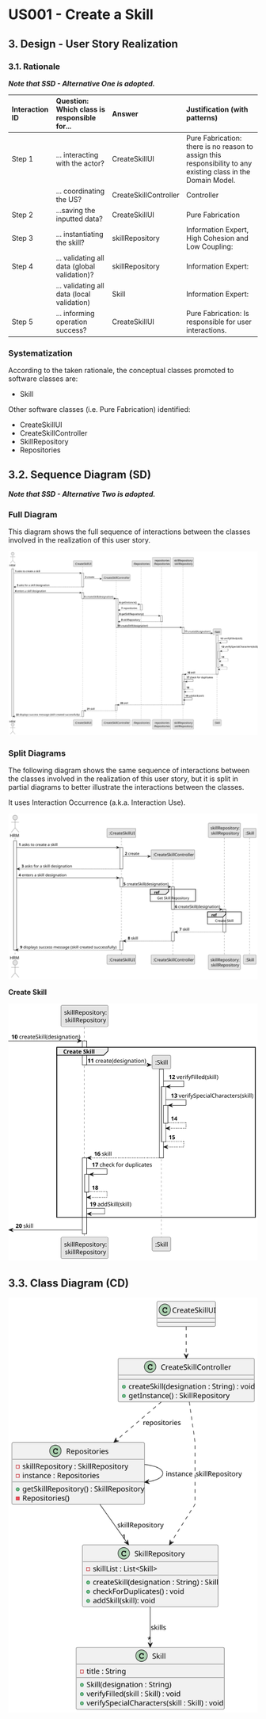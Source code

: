 # US001 - Create a Skill 

## 3. Design - User Story Realization 

### 3.1. Rationale

_**Note that SSD - Alternative One is adopted.**_

| Interaction ID | Question: Which class is responsible for...   | Answer                | Justification (with patterns)                                                                                 |
|:---------------|:----------------------------------------------|:----------------------|:--------------------------------------------------------------------------------------------------------------|
| Step 1  		     | 	... interacting with the actor?              | CreateSkillUI         | Pure Fabrication: there is no reason to assign this responsibility to any existing class in the Domain Model. |
| 			  		        | 	... coordinating the US?                     | CreateSkillController | Controller                                                                                                    |
| Step 2  		     | 	...saving the inputted data?                 | CreateSkillUI         | Pure Fabrication                                                                                              |
| Step 3  		     | 	... instantiating  the skill?                | skillRepository       | Information Expert, High Cohesion and Low Coupling:                                                           |
| Step 4  		     | 	... validating all data (global validation)? | skillRepository       | Information Expert:                                                                                           | 
|                | ... validating all data (local validation)    | Skill                 | Information Expert:                                                                                           |
| Step 5  		     | 	... informing operation success?             | CreateSkillUI         | Pure Fabrication: Is responsible for user interactions.                                                                         | 
### Systematization ##

According to the taken rationale, the conceptual classes promoted to software classes are: 

* Skill


Other software classes (i.e. Pure Fabrication) identified: 

* CreateSkillUI
* CreateSkillController
* SkillRepository
* Repositories


## 3.2. Sequence Diagram (SD)

_**Note that SSD - Alternative Two is adopted.**_

### Full Diagram

This diagram shows the full sequence of interactions between the classes involved in the realization of this user story.

![Sequence Diagram - Full](svg/us001-sequence-diagram-full.svg)

### Split Diagrams

The following diagram shows the same sequence of interactions between the classes involved in the realization of this user story, but it is split in partial diagrams to better illustrate the interactions between the classes.

It uses Interaction Occurrence (a.k.a. Interaction Use).

![Sequence Diagram - split](svg/us001-sequence-diagram-split.svg)

**Create Skill**

![Sequence Diagram - Partial - Create Skill](svg/us001-sequence-diagram-partial-create-skill.svg)

## 3.3. Class Diagram (CD)

![Class Diagram](svg/us001-class-diagram.svg)